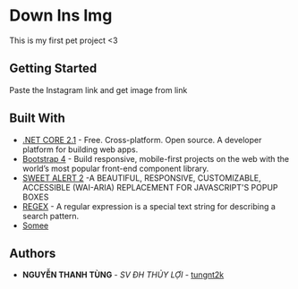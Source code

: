 # Down Ins Img

This is my first pet project <3

## Getting Started

Paste the Instagram link and get image from link


## Built With

* [.NET CORE 2.1](https://docs.microsoft.com/vi-vn/dotnet/) - Free. Cross-platform. Open source.
A developer platform for building web apps.
* [Bootstrap 4](https://getbootstrap.com/docs/4.3/getting-started/introduction/) - Build responsive, mobile-first projects on the web with the world’s most popular front-end component library.
* [SWEET ALERT 2](https://sweetalert2.github.io/?fbclid=IwAR36_z8ThUPaSMMIjZxQ2ObsKZQ3Za38RRxM5tBMy7MkdqnDPSh1PA0ba_Y) -A BEAUTIFUL, RESPONSIVE, CUSTOMIZABLE, ACCESSIBLE (WAI-ARIA) REPLACEMENT FOR JAVASCRIPT'S POPUP BOXES
* [REGEX](https://docs.microsoft.com/en-us/dotnet/api/system.text.regularexpressions.regex?view=netframework-4.8) - A regular expression is a special text string for describing a search pattern.
* [Somee](https://somee.com/) 

## Authors

* **NGUYỄN THANH TÙNG** - *SV ĐH THỦY LỢI* - [tungnt2k](https://github.com/tungnt2k)






